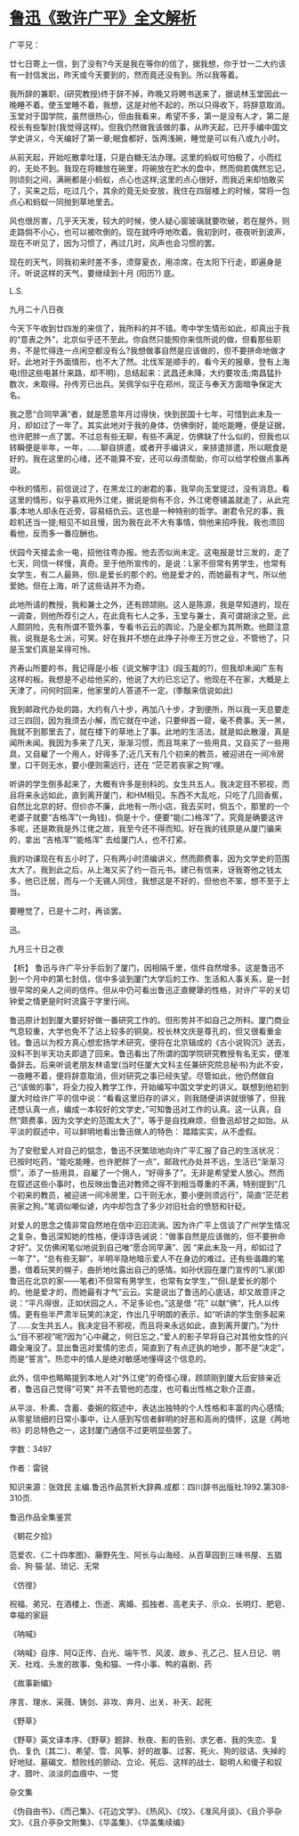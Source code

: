 # [鲁迅《致许广平》全文解析](https://www.vrrw.net/wx/9436.html)

广平兄：

廿七日寄上一信，到了没有?今天是我在等你的信了，据我想，你于廿一二大约该有一封信发出，昨天或今天要到的，然而竟还没有到。所以我等着。

我所辞的兼职，(研究教授)终于辞不掉，昨晚又将聘书送来了，据说林玉堂因此一晚睡不着。使玉堂睡不着，我想，这是对他不起的，所以只得收下，将辞意取消。玉堂对于国学院，虽然很热心，但由我看来，希望不多，第一是没有人才，第二是校长有些掣肘(我觉得这样)。但我仍然做我该做的事，从昨天起，已开手编中国文学史讲义，今天编好了第一章;眠食都好，饭两浅碗，睡觉是可以有八或九小时。

从前天起，开始吃散拿吐瑾，只是白糖无法办理。这里的蚂蚁可怕极了，小而红的，无处不到。我现在将糖放在碗里，将碗放在贮水的盘中，然而倘若偶然忘记，则顷刻之间，满碗都是小蚂蚁，点心也这样;这里的点心很好，而我近来却怕敢买了，买来之后，吃过几个，其余的竟无处安放，我住在四层楼上的时候，常将一包点心和蚂蚁一同抛到草地里去。

风也很厉害，几乎天天发，较大的时候，使人疑心窗玻璃就要吹破，若在屋外，则走路倘不小心，也可以被吹倒的。现在就呼呼地吹着。我初到时，夜夜听到波声，现在不听见了，因为习惯了，再过几时，风声也会习惯的罢。

现在的天气，同我初来时差不多，须穿夏衣，用凉席，在太阳下行走，即遍身是汗。听说这样的天气，要继续到十月 (阳历?) 底。

L.S.

九月二十八日夜

今天下午收到廿四发的来信了，我所料的并不错。粤中学生情形如此，却真出于我的“意表之外”，北京似乎还不至此。你自然只能照你来信所说的做，但看那些职务，不是忙得连一点闲空都没有么?我想做事自然是应该做的，但不要拼命地做才好。此地对于外面情形，也不大了然。北伐军是顺手的，看今天的报章，登有上海电(但这些电甚什来路，却不明)，总结起来：武昌还未降，大约要攻击;南昌猛扑数次，未取得。孙传芳已出兵。吴佩孚似乎在郑州，现正与奉天方面暗争保定大名。

我之愿“合同早满”者，就是愿意年月过得快，快到民国十七年，可惜到此未及一月，却如过了一年了。其实此地对于我的身体，仿佛倒好，能吃能睡，便是证据，也许肥胖一点了罢。不过总有些无聊，有些不满足，仿佛缺了什么似的，但我也以转瞬便是半年，一年，……聊自排遣，或者开手编讲义，来排遣排遣，所以眠食是好的。我在这里的心绪，还不能算不安，还可以毋须帮助，你可以给学校做点事再说。

中秋的情形，前信说过了，在黑龙江的谢君的事，我早向玉堂提过，没有消息。看这里的情形，似乎喜欢用外江佬，据说是倘有不合，外江佬卷铺盖就走了，从此完事;本地人却永在近旁，容易结仇云。这也是一种特别的哲学。谢君令兄的事，我趁机还当一提;相见不如且慢，因为我在此不大有事情，倘他来招呼我，我也须回看他，反而多一番应酬也。

伏园今天接孟余一电，招他往粤办报。他去否似尚未定。这电报是廿三发的，走了七天，同信一样慢，真奇。至于他所宣传的，是说：L家不但常有男学生，也常有女学生，有二人最熟，但L是爱长的那个的。他是爱才的，而她最有才气，所以他爱她。但在上海，听了这些话并不为奇。

此地所请的教授，我和兼士之外，还有顾颉刚。这人是陈源，我是早知道的，现在一调查，则他所荐引之人，在此竟有七人之多，玉堂与兼士，真可谓胡涂之至。此人颇阴险，先有所谓不管外事，专看书云云的舆论，乃是全都为其所欺。他颇注意我，说我是名士派，可笑。好在我并不想在此挣子孙帝王万世之业，不管他了。只是玉堂们真是呆得可怜。

齐寿山所要的书，我记得是小板《说文解字注》(段玉裁的?)，但我却未闻广东有这样的板。我想是不必给他买的，他说了大约已忘记了。他现在不在家，大概是上天津了，问何时回来，他家里的人答道不一定。(季黻来信说如此)

我到邮政代办处的路，大约有八十步，再加八十步，才到便所，所以我一天总要走过三四回，因为我须去小解，而它就在中途，只要伸首一窥，毫不费事。天一黑，我就不到那里去了，就在楼下的草地上了事。此地的生活法，就是如此散漫，真是闻所未闻。我因为多来了几天，渐渐习惯，而且骂来了一些用具，又自买了一些用具，又自雇了一个用人，好得多了;近几天有几个初来的教员，被迎进在一间冷房里，口干则无水，要小便则需远行，还在 “茫茫若丧家之狗”哩。

听讲的学生倒多起来了，大概有许多是别科的。女生共五人。我决定目不邪视，而且将来永远如此，直到离开厦门，和HM相见。东西不大乱吃，只吃了几回香蕉，自然比北京的好。但价亦不廉，此地有一所小店，我去买时，倘五个，那里的一个老婆子就要“吉格浑”(一角钱)，倘是十个，便要“能(二)格浑”了。究竟是确要这许多呢，还是欺我是外江佬之故，我至今还不得而知。好在我的钱原是从厦门骗来的，拿出 “吉格浑”“能格浑” 去给厦门人，也不打紧。

我的功课现在有五小时了，只有两小时须编讲义，然而颇费事，因为文学史的范围太大了。我到此之后，从上海又买了约一百元书。建已有信来，讶我寄他之钱太多，他已迁居，而与一个无锡人同住，我想这是不好的，但他也不笨，想不至于上当。

要睡觉了，已是十二时，再谈罢。

迅。

九月三十日之夜



【析】 鲁迅与许广平分手后到了厦门，因相隔千里，信件自然增多。这是鲁迅不到一个月中的第七封信，信中多谈到厦门大学后的工作、生活和人事关系，是一封很平常的亲人之间的信件。但从中仍可看出鲁迅正直鲠犟的性格，对许广平的关切钟爱之情更是时时流露于字里行间。

鲁迅原计划到厦大要好好做一番研究工作的。但形势并不如自己之所料。厦门商业气息较重，大学也免不了沾上较多的铜臭。校长林文庆是尊孔的，但又很看重金钱。鲁迅以为校方真心想宏扬学术研究，便将在北京辑成的《古小说钩沉》送去，没料不到半天功夫即退了回来。鲁迅看出了所谓的国学院研究教授有名无实，便准备辞去。后来听说老朋友林语堂(当时任厦大文科主任兼研究院总秘书)为此不安，一夜睡不着，便将辞意取消，但对研究之事已经失望。尽管如此，他仍然做自己“该做的事”，将全力投入教学工作，开始编写中国文学史的讲义。联想到他初到厦大时给许广平的信中说：“看看这里旧存的讲义，则我随便讲讲就很够了，但我还想认真一点，编成一本较好的文学史，”可知鲁迅对工作的认真。这一认真，自然“颇费事，因为文学史的范围太大了”，等于是自找麻烦，但鲁迅却甘之如饴。从平淡的叙述中，可以鲜明地看出鲁迅做人的特色： 踏踏实实，从不虚假。

为了安慰爱人对自己的惦念，鲁迅不厌繁琐地向许广平汇报了自己的生活状况： 已按时吃药，“能吃能睡，也许肥胖了一点”，邮政代办处并不远，生活已“渐渐习惯”，添了一些用具，自雇了一个佣人，“好得多了”。无非是希望爱人放心。然而在叙述这些小事时，也反映出鲁迅对教师之得不到相当尊重的不满，特别提到“几个初来的教员，被迎进一间冷房里，口干则无水，要小便则须远行”，简直“茫茫若丧家之狗。”笔调似嘲似谑，内中却包含了多少对旧社会的愤怒和针砭。

对爱人的思念之情非常自然地在信中汩汩流淌。因为许广平上信谈了广州学生情况之复杂，鲁迅深知她的性格，便谆谆告诫说：“做事自然是应该做的，但不要拚命才好”。又仿佛闲笔似地说到自己唯“愿合同早满”、因 “来此未及一月，却如过了一年了”，“总有些无聊”，半明半隐地暗示爱人不在身边的难过。还有些谐趣的笔墨，借着玩笑的幌子，曲折地吐露出自己的感情。如孙伏园在厦门宣传的“L家(即鲁迅在北京的家——笔者)不但常有男学生，也常有女学生，”“但L是爱长的那个的。他是爱才的，而她最有才气”云云。实是说出了鲁迅的心底话，却又故意评之说：“平凡得很，正如伏园之人，不足多论也。”这是借 “花” 以献“佛”，托人以传情。更有些半严肃半玩笑的决定，作出几乎明朗的表示，如“听讲的学生倒多起来了……女生共五人。我决定目不邪视，而且将来永远如此，直到离开厦门。”为什么“目不邪视”呢?因为“心中藏之，何日忘之，”爱人的影子早将自己对其他女性的兴趣全淹没了。显出鲁迅对爱情的忠贞，简直到了有点迂执的地步，那不是“决定”，而是“誓言”。热恋中的情人是绝对敏感地懂得这个信息的。

此外，信中也略略提到本地人对“外江佬”的奇怪心理，顾颉刚到厦大后安排亲近者，鲁迅自己觉得“可笑” 并不去管他的态度，也可看出性格之耿介正直。

从平淡、朴素、含蓄、委婉的叙述中，表达出独特的个人性格和丰富的内心感情; 从零星琐细的日常小事中，让人感到写信者鲜明的好恶和高尚的情怀，这是《两地书》的总特色之一，这封厦门通信不过更明显些罢了。

字数：3497

作者：雷锐

知识来源：张效民 主编.鲁迅作品赏析大辞典.成都：四川辞书出版社.1992.第308-310页.

鲁迅作品全集鉴赏

《朝花夕拾》

范爱农、《二十四孝图》、藤野先生、阿长与山海经、从百草园到三味书屋、五猖会、狗·猫·鼠、琐记、无常

《仿徨》

祝福、弟兄、在酒楼上、伤逝、离婚、孤独者、高老夫子、示众、长明灯、肥皂、幸福的家庭

《呐喊》

《呐喊》自序、阿Q正传、白光、端午节、风波、故乡、孔乙己、狂人日记、明天、社戏、头发的故事、兔和猫、一件小事、鸭的喜剧、药

《故事新编》

序言、理水、采薇、铸剑、非攻、奔月、出关、补天、起死

《野草》

《野草》英文译本序、《野草》题辞、秋夜、影的告别、求乞者、我的失恋、复仇、复仇〔其二〕、希望、雪、风筝、好的故事、过客、死火、狗的驳诘、失掉的好地狱、墓碣文、颓败线的颤动、立论、死后、这样的战士、聪明人和傻子和奴才、腊叶、淡淡的血痕中、一觉

杂文集

《伪自由书》、《而己集》、《花边文学》、《热风》、《坟》、《准风月谈》、《且介亭杂文》、《且介亭杂文附集》、《华盖集》、《华盖集续编》

